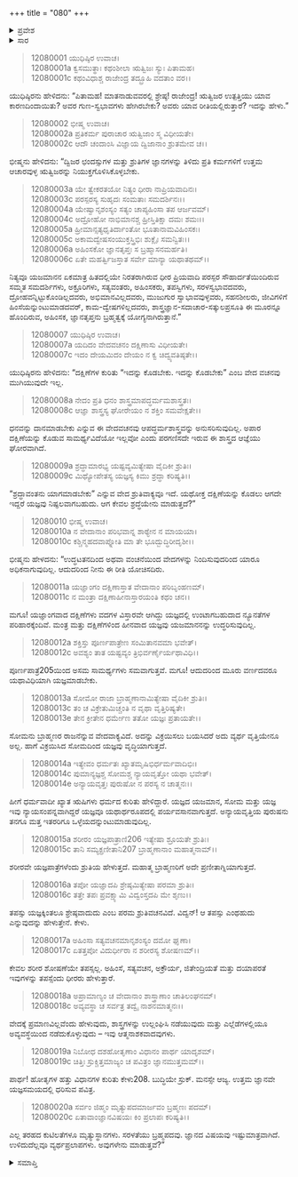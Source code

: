 +++
title = "080"
+++

<details><summary>ಪ್ರವೇಶ</summary>


।।   ಓಂ ಓಂ ನಮೋ ನಾರಾಯಣಾಯ।।   ಶ್ರೀ ವೇದವ್ಯಾಸಾಯ ನಮಃ ।।

ಶ್ರೀ ಕೃಷ್ಣದ್ವೈಪಾಯನ ವೇದವ್ಯಾಸ ವಿರಚಿತ  

**ಶ್ರೀ ಮಹಾಭಾರತ**

**ಶಾಂತಿ ಪರ್ವ**

**ರಾಜಧರ್ಮ ಪರ್ವ**

**ಅಧ್ಯಾಯ 80**

</details>

<details><summary>ಸಾರ</summary>

ಋತ್ವಿಜರ ಲಕ್ಷಣ; ಯಜ್ಞ-ದಕ್ಷಿಣೆಗಳ ಮಹತ್ವ; ತಪಸ್ಸಿನ ಶ್ರೇಷ್ಠತೆ (1-20).


</details>


> 12080001 ಯುಧಿಷ್ಠಿರ ಉವಾಚ।  
12080001a ಕ್ವಸಮುತ್ಥಾಃ ಕಥಂಶೀಲಾ ಋತ್ವಿಜಃ ಸ್ಯುಃ ಪಿತಾಮಹ।  
12080001c ಕಥಂವಿಧಾಶ್ಚ ರಾಜೇಂದ್ರ ತದ್ಬ್ರೂಹಿ ವದತಾಂ ವರ।।

ಯುಧಿಷ್ಠಿರನು ಹೇಳಿದನು: “ಪಿತಾಮಹ! ಮಾತನಾಡುವವರಲ್ಲಿ ಶ್ರೇಷ್ಠ! ರಾಜೇಂದ್ರ! ಋತ್ವಿಜರ ಉತ್ಪತ್ತಿಯು ಯಾವ ಕಾರಣದಿಂದಾಯಿತು? ಅವರ ಗುಣ-ಸ್ವಭಾವಗಳು ಹೇಗಿರಬೇಕು? ಅವರು ಯಾವ ರೀತಿಯಲ್ಲಿರುತ್ತಾರೆ? ಇದನ್ನು ಹೇಳು.”

> 12080002 ಭೀಷ್ಮ ಉವಾಚ।  
12080002a ಪ್ರತಿಕರ್ಮ ಪುರಾಚಾರ ಋತ್ವಿಜಾಂ ಸ್ಮ ವಿಧೀಯತೇ।  
12080002c ಆದೌ ಚಂದಾಂಸಿ ವಿಜ್ಞಾಯ ದ್ವಿಜಾನಾಂ ಶ್ರುತಮೇವ ಚ।।

ಭೀಷ್ಮನು ಹೇಳಿದನು: “ದ್ವಿಜರ ಛಂದಸ್ಸುಗಳ ಮತ್ತು ಶ್ರುತಿಗಳ ಜ್ಞಾನಗಳನ್ನು ತಿಳಿದು ಪ್ರತಿ ಕರ್ಮಗಳಿಗೆ ಉತ್ತಮ ಆಚಾರವುಳ್ಳ ಋತ್ವಿಜರನ್ನು ನಿಯುಕ್ತಗೊಳಿಸಿಕೊಳ್ಳಬೇಕು.

> 12080003a ಯೇ ತ್ವೇಕರತಯೋ ನಿತ್ಯಂ ಧೀರಾ ನಾಪ್ರಿಯವಾದಿನಃ।  
12080003c ಪರಸ್ಪರಸ್ಯ ಸುಹೃದಃ ಸಂಮತಾಃ ಸಮದರ್ಶಿನಃ।।  
12080004a ಯೇಷ್ವಾನೃಶಂಸ್ಯಂ ಸತ್ಯಂ ಚಾಪ್ಯಹಿಂಸಾ ತಪ ಆರ್ಜವಮ್।  
12080004c ಅದ್ರೋಹೋ ನಾಭಿಮಾನಶ್ಚ ಹ್ರೀಸ್ತಿತಿಕ್ಷಾ ದಮಃ ಶಮಃ।।  
12080005a ಹ್ರೀಮಾನ್ಸತ್ಯಧೃತಿರ್ದಾಂತೋ ಭೂತಾನಾಮವಿಹಿಂಸಕಃ।  
12080005c ಅಕಾಮದ್ವೇಷಸಂಯುಕ್ತಸ್ತ್ರಿಭಿಃ ಶುಕ್ಲೈಃ ಸಮನ್ವಿತಃ।।  
12080006a ಅಹಿಂಸಕೋ ಜ್ಞಾನತೃಪ್ತಃ ಸ ಬ್ರಹ್ಮಾಸನಮರ್ಹತಿ।  
12080006c ಏತೇ ಮಹರ್ತ್ವಿಜಸ್ತಾತ ಸರ್ವೇ ಮಾನ್ಯಾ ಯಥಾತಥಮ್।।

ನಿತ್ಯವೂ ಯಜಮಾನನ ಏಕಮಾತ್ರ ಹಿತದಲ್ಲಿಯೇ ನಿರತರಾಗಿರುವ ಧೀರ ಪ್ರಿಯವಾದಿ ಪರಸ್ಪರ ಸೌಹಾರ್ದತೆಯಿಂದಿರುವ ಸಮ್ಮತ ಸಮದರ್ಶಿಗಳು, ಅಕ್ರೂರಿಗಳು, ಸತ್ಯವಂತರು, ಅಹಿಂಸಕರು, ತಪಸ್ವಿಗಳು, ಸರಳಸ್ವಭಾವದವರು, ದ್ರೋಹವನ್ನಿಟ್ಟುಕೊಂಡಿಲ್ಲದವರು, ಅಭಿಮಾನವಿಲ್ಲದವರು, ಮುಜುಗುರ ಸ್ವಾಭಾವವುಳ್ಳವರು, ಸಹನಶೀಲರು, ಜೀವಿಗಳಿಗೆ ಹಿಂಸೆಯನ್ನುಂಟುಮಾಡದವರ್, ಕಾಮ-ದ್ವೇಷಗಳಿಲ್ಲದವರು, ಶಾಸ್ತ್ರಜ್ಞಾನ-ಸದಾಚಾರ-ಸತ್ಕುಲಪ್ರಸೂತಿ ಈ ಮೂರನ್ನೂ ಹೊಂದಿರುವ, ಅಹಿಂಸಕ, ಜ್ಞಾನತೃಪ್ತನು ಬ್ರಹ್ಮತ್ವಕ್ಕೆ ಯೋಗ್ಯನಾಗಿರುತ್ತಾನೆ.”

> 12080007 ಯುಧಿಷ್ಠಿರ ಉವಾಚ।  
12080007a ಯದಿದಂ ವೇದವಚನಂ ದಕ್ಷಿಣಾಸು ವಿಧೀಯತೇ।  
12080007c ಇದಂ ದೇಯಮಿದಂ ದೇಯಂ ನ ಕ್ವ ಚಿದ್ವ್ಯವತಿಷ್ಠತೇ।।

ಯುಧಿಷ್ಠಿರನು ಹೇಳಿದನು: “ದಕ್ಷಿಣೆಗಳ ಕುರಿತು “ಇದನ್ನು ಕೊಡಬೇಕು. ಇದನ್ನು ಕೊಡಬೇಕು” ಎಂಬ ವೇದ ವಚನವು ಮುಗಿಯುವುದೇ ಇಲ್ಲ.

> 12080008a ನೇದಂ ಪ್ರತಿ ಧನಂ ಶಾಸ್ತ್ರಮಾಪದ್ಧರ್ಮಮಶಾಸ್ತ್ರತಃ।  
12080008c ಆಜ್ಞಾ ಶಾಸ್ತ್ರಸ್ಯ ಘೋರೇಯಂ ನ ಶಕ್ತಿಂ ಸಮವೇಕ್ಷತೇ।।

ಧನವನ್ನು ದಾನಮಾಡಬೇಕು ಎನ್ನುವ ಈ ವೇದವಚನವು ಆಪದ್ಧರ್ಮಶಾಸ್ತ್ರವನ್ನು ಅನುಸರಿಸುವುದಿಲ್ಲ. ಅಪಾರ ದಕ್ಷಿಣೆಯನ್ನು ಕೊಡುವ ಸಾಮರ್ಥ್ಯವಿದೆಯೋ ಇಲ್ಲವೋ ಎಂದು ಪರಗಣಿಸದೇ ಇರುವ ಈ ಶಾಸ್ತ್ರದ ಆಜ್ಞೆಯು ಘೋರವಾಗಿದೆ.

> 12080009a ಶ್ರದ್ಧಾಮಾರಭ್ಯ ಯಷ್ಟವ್ಯಮಿತ್ಯೇಷಾ ವೈದಿಕೀ ಶ್ರುತಿಃ।  
12080009c ಮಿಥ್ಯೋಪೇತಸ್ಯ ಯಜ್ಞಸ್ಯ ಕಿಮು ಶ್ರದ್ಧಾ ಕರಿಷ್ಯತಿ।।

“ಶ್ರದ್ಧಾವಂತನು ಯಾಗಮಾಡಬೇಕು” ಎನ್ನುವ ವೇದ ಶ್ರುತಿವಾಕ್ಯವೂ ಇದೆ. ಯಥೋಕ್ತ ದಕ್ಷಿಣೆಯನ್ನು ಕೊಡಲು ಆಗದೇ ಇದ್ದರೆ ಯಜ್ಞವು ನಿಷ್ಫಲವಾಗಬಹುದು. ಆಗ ಕೇವಲ ಶ್ರದ್ಧೆಯೇನು ಮಾಡುತ್ತದೆ?”

> 12080010 ಭೀಷ್ಮ ಉವಾಚ।  
12080010a ನ ವೇದಾನಾಂ ಪರಿಭವಾನ್ನ ಶಾಠ್ಯೇನ ನ ಮಾಯಯಾ।  
12080010c ಕಶ್ಚಿನ್ಮಹದವಾಪ್ನೋತಿ ಮಾ ತೇ ಭೂದ್ಬುದ್ಧಿರೀದೃಶೀ।।

ಭೀಷ್ಮನು ಹೇಳದನು: “ಉದ್ಧಟತನದಿಂದ ಅಥವಾ ವಂಚನೆಯಿಂದ ವೇದಗಳನ್ನು ನಿಂದಿಸುವುದರಿಂದ ಯಾರೂ ಅಧಿಕನಾಗುವುದಿಲ್ಲ. ಆದುದರಿಂದ ನೀನು ಈ ರೀತಿ ಯೋಚಿಸದಿರು.

> 12080011a ಯಜ್ಞಾಂಗಂ ದಕ್ಷಿಣಾಸ್ತಾತ ವೇದಾನಾಂ ಪರಿಬೃಂಹಣಮ್।  
12080011c ನ ಮಂತ್ರಾ ದಕ್ಷಿಣಾಹೀನಾಸ್ತಾರಯಂತಿ ಕಥಂ ಚನ।।

ಮಗೂ! ಯಜ್ಞಾಂಗವಾದ ದಕ್ಷಿಣೆಗಳು ವದಗಳ ವಿಸ್ತಾರವೇ ಆಗಿದ್ದು ಯಜ್ಞದಲ್ಲಿ ಉಂಟಾಗಬಹುದಾದ ನ್ಯೂನತೆಗಳ ಪರಿಹಾರಕ್ಕೆಂದಿವೆ. ಮಂತ್ರ ಮತ್ತು ದಕ್ಷಿಣೆಗಳಿಂದ ಹೀನವಾದ ಯಜ್ಞವು ಯಜಮಾನನನ್ನು ಉದ್ಧರಿಸುವುದಿಲ್ಲ.

> 12080012a ಶಕ್ತಿಸ್ತು ಪೂರ್ಣಪಾತ್ರೇಣ ಸಂಮಿತಾನವಮಾ ಭವೇತ್।  
12080012c ಅವಶ್ಯಂ ತಾತ ಯಷ್ಟವ್ಯಂ ತ್ರಿಭಿರ್ವರ್ಣೈರ್ಯಥಾವಿಧಿ।।

ಪೂರ್ಣಪಾತ್ರೆ205ಯಿಂದ ಅಸಮ ಸಾಮರ್ಥ್ಯಗಳು ಸಮವಾಗುತ್ತವೆ. ಮಗೂ! ಆದುದರಿಂದ ಮೂರು ವರ್ಣದವರೂ ಯಥಾವಿಧಿಯಾಗಿ ಯಜ್ಞಮಾಡಬೇಕು.

> 12080013a ಸೋಮೋ ರಾಜಾ ಬ್ರಾಹ್ಮಣಾನಾಮಿತ್ಯೇಷಾ ವೈದಿಕೀ ಶ್ರುತಿಃ।  
12080013c ತಂ ಚ ವಿಕ್ರೇತುಮಿಚ್ಚಂತಿ ನ ವೃಥಾ ವೃತ್ತಿರಿಷ್ಯತೇ।  
12080013e ತೇನ ಕ್ರೀತೇನ ಧರ್ಮೇಣ ತತೋ ಯಜ್ಞಃ ಪ್ರತಾಯತೇ।।

ಸೋಮನು ಬ್ರಾಹ್ಮಣರ ರಾಜನೆನ್ನುವ ವೇದವಾಕ್ಯವಿದೆ. ಅದನ್ನು ವಿಕ್ರಯಿಸಲು ಬಯಸಿದರೆ ಅದು ವ್ಯರ್ಥ ವೃತ್ತಿಯೇನೂ ಅಲ್ಲ. ಹಾಗೆ ವಿಕ್ರಯಿಸಿದ ಸೋಮದಿಂದ ಯಜ್ಞವು ವೃದ್ಧಿಯಾಗುತ್ತದೆ.

> 12080014a ಇತ್ಯೇವಂ ಧರ್ಮತಃ ಖ್ಯಾತಮೃಷಿಭಿರ್ಧರ್ಮವಾದಿಭಿಃ।  
12080014c ಪುಮಾನ್ಯಜ್ಞಶ್ಚ ಸೋಮಶ್ಚ ನ್ಯಾಯವೃತ್ತೋ ಯಥಾ ಭವೇತ್।  
12080014e ಅನ್ಯಾಯವೃತ್ತಃ ಪುರುಷೋ ನ ಪರಸ್ಯ ನ ಚಾತ್ಮನಃ।।

ಹೀಗೆ ಧರ್ಮವಾದೀ ಖ್ಯಾತ ಋಷಿಗಳು ಧರ್ಮದ ಕುರಿತು ಹೇಳಿದ್ದಾರೆ. ಯಜ್ಞದ ಯಜಮಾನ, ಸೋಮ ಮತ್ತು ಯಜ್ಞ ಇವು ನ್ಯಾಯಸಂಪನ್ನವಾಗಿದ್ದರೆ ಯಜ್ಞವೂ ಯಥಾರ್ಥರೂಪದಲ್ಲಿ ಪರ್ಯವಸಾನವಾಗುತ್ತದೆ. ಅನ್ಯಾಯವೃತ್ತಿಯ ಪುರುಷನು ತನಗೂ ಮತ್ತ ಇತರರಿಗೂ ಒಳ್ಳೆಯದನ್ನುಂಟುಮಾಡುವುದಿಲ್ಲ.

> 12080015a ಶರೀರಂ ಯಜ್ಞಪಾತ್ರಾಣಿ206 ಇತ್ಯೇಷಾ ಶ್ರೂಯತೇ ಶ್ರುತಿಃ।  
12080015c ತಾನಿ ಸಮ್ಯಕ್ಪ್ರಣೀತಾನಿ207 ಬ್ರಾಹ್ಮಣಾನಾಂ ಮಹಾತ್ಮನಾಮ್।।

ಶರೀರವೇ ಯಜ್ಞಪಾತ್ರೆಗಳೆಂದು ಶ್ರುತಿಯ ಹೇಳುತ್ತದೆ. ಮಹಾತ್ಮ ಬ್ರಾಹ್ಮಣರಿಗೆ ಅದೇ ಪ್ರಣೀತಾಗ್ನಿಯಾಗುತ್ತದೆ.

> 12080016a ತಪೋ ಯಜ್ಞಾದಪಿ ಶ್ರೇಷ್ಠಮಿತ್ಯೇಷಾ ಪರಮಾ ಶ್ರುತಿಃ।  
12080016c ತತ್ತೇ ತಪಃ ಪ್ರವಕ್ಷ್ಯಾಮಿ ವಿದ್ವಂಸ್ತದಪಿ ಮೇ ಶೃಣು।।

ತಪಸ್ಸು ಯಜ್ಞಕ್ಕಿಂತಲೂ ಶ್ರೇಷ್ಠವಾದುದು ಎಂಬ ಪರಮ ಶ್ರುತಿವಚನವಿದೆ. ವಿದ್ವನ್! ಆ ತಪಸ್ಸು ಎಂಥಹುದು ಎನ್ನುವುದನ್ನು ಹೇಳುತ್ತೇನೆ. ಕೇಳು.

> 12080017a ಅಹಿಂಸಾ ಸತ್ಯವಚನಮಾನೃಶಂಸ್ಯಂ ದಮೋ ಘೃಣಾ।  
12080017c ಏತತ್ತಪೋ ವಿದುರ್ಧೀರಾ ನ ಶರೀರಸ್ಯ ಶೋಷಣಮ್।।

ಕೇವಲ ಶರೀರ ಶೋಷಣೆಯೇ ತಪಸ್ಸಲ್ಲ. ಅಹಿಂಸೆ, ಸತ್ಯವಚನ, ಅಕ್ರೌರ್ಯ, ಜಿತೇಂದ್ರಿಯತೆ ಮತ್ತು ದಯಾಪರತೆ ಇವುಗಳನ್ನು ತಪಸ್ಸೆಂದು ಧೀರರು ಹೇಳುತ್ತಾರೆ.

> 12080018a ಅಪ್ರಾಮಾಣ್ಯಂ ಚ ವೇದಾನಾಂ ಶಾಸ್ತ್ರಾಣಾಂ ಚಾತಿಲಂಘನಮ್।  
12080018c ಅವ್ಯವಸ್ಥಾ ಚ ಸರ್ವತ್ರ ತದ್ವೈ ನಾಶನಮಾತ್ಮನಃ।।

ವೇದಕ್ಕೆ ಪ್ರಮಾಣವಿಲ್ಲವೆಂದು ಹೇಳುವುದು, ಶಾಸ್ತ್ರಗಳನ್ನು ಉಲ್ಲಂಘಿಸಿ ನಡೆಯುವುದು ಮತ್ತು ಎಲ್ಲೆಡೆಗಳಲ್ಲಿಯೂ ಅವ್ಯವಸ್ಥೆಯಿಂದ ನಡೆದುಕೊಳ್ಳುವುದು – ಇವು ಆತ್ಮನಾಶಕವಾದವುಗಳು.

> 12080019a ನಿಬೋಧ ದಶಹೋತೃಣಾಂ ವಿಧಾನಂ ಪಾರ್ಥ ಯಾದೃಶಮ್।  
12080019c ಚಿತ್ತಿಃ ಸ್ರುಕ್ಚಿತ್ತಮಾಜ್ಯಂ ಚ ಪವಿತ್ರಂ ಜ್ಞಾನಮುತ್ತಮಮ್।।

ಪಾರ್ಥ! ಹೋತೃಗಳ ಹತ್ತು ವಿಧಾನಗಳ ಕುರಿತು ಕೇಳು208. ಬುದ್ಧಿಯೇ ಸ್ರುಕ್. ಮನಸ್ಸೇ ಆಜ್ಯ. ಉತ್ತಮ ಜ್ಞಾನವೇ ಯಜ್ಞಸಮಯದಲ್ಲಿ ಧರಿಸುವ ಪವಿತ್ರ.

> 12080020a ಸರ್ವಂ ಜಿಹ್ಮಂ ಮೃತ್ಯುಪದಮಾರ್ಜವಂ ಬ್ರಹ್ಮಣಃ ಪದಮ್।  
12080020c ಏತಾವಾಂಜ್ಞಾನವಿಷಯಃ ಕಿಂ ಪ್ರಲಾಪಃ ಕರಿಷ್ಯತಿ।।

ಎಲ್ಲ ತರಹದ ಕುಟಿಲತೆಗಳೂ ಮೃತ್ಯುಸ್ಥಾನಗಳು. ಸರಳತೆಯು ಬ್ರಹ್ಮಪದವು. ಜ್ಞಾನದ ವಿಷಯವು ಇಷ್ಟುಮಾತ್ರವಾಗಿದೆ. ಉಳಿದುದೆಲ್ಲವೂ ವ್ಯರ್ಥಪ್ರಲಾಪಗಳು. ಅವುಗಳೇನು ಮಾಡುತ್ತವೆ?”


<details><summary>ಸಮಾಪ್ತಿ</summary>

ಇತಿ ಶ್ರೀ ಮಹಾಭಾರತೇ ಶಾಂತಿ ಪರ್ವಣಿ ರಾಜಧರ್ಮ ಪರ್ವಣಿ ಅಶೀತಿತಮೋಽಧ್ಯಾಯಃ।।  
ಇದು ಶ್ರೀ ಮಹಾಭಾರತ ಶಾಂತಿ ಪರ್ವದ ರಾಜಧರ್ಮ ಪರ್ವದಲ್ಲಿ ಎಂಭತ್ತನೇ ಅಧ್ಯಾಯವು.

</details>
